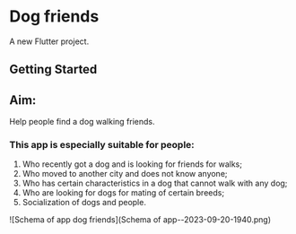 # Dog friends

A new Flutter project.

## Getting Started

## Aim:
Help people find a dog walking friends.

### This app is especially suitable for people:
1. Who recently got a dog and is looking for friends for walks;
2. Who moved to another city and does not know anyone;
3. Who has certain characteristics in a dog that cannot walk with any dog;
4. Who are looking for dogs for mating of certain breeds;
5. Socialization of dogs and people.


![Schema of app dog friends](Schema of app--2023-09-20-1940.png)